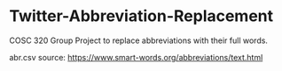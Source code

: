 # Twitter-Abbreviation-Replacement
COSC 320 Group Project to replace abbreviations with their full words.

abr.csv source: https://www.smart-words.org/abbreviations/text.html
